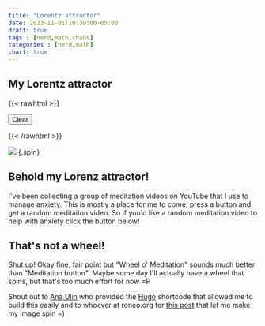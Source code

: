 ```yaml
---
title: "Lorentz attractor"
date: 2023-11-01T10:39:00-05:00
draft: true
tags : [nerd,math,chaos]
categories : [nerd,math]
chart: true
---
```


## My Lorentz attractor
{{< rawhtml >}}
<script
src="https://cdnjs.cloudflare.com/ajax/libs/Chart.js/2.9.4/Chart.js">
</script>

<style>
@-webkit-keyframes rotate {
  from {
    -webkit-transform: rotate(360deg);
  }
  to { 
    -webkit-transform: rotate(0deg);
  }
}

.spin {
    -webkit-animation-name:            rotate; 
    -webkit-animation-duration:        2.0s; 
    -webkit-animation-iteration-count: infinite;
    -webkit-animation-timing-function: linear;
	max-width: 200px;
	height: auto;
}
</style>


<script>
    function resetProj() {
        //alert("CLEAR!");
    }
</script>

<canvas id="Lorentz"></canvas>

<form>
    <button  type="button" onclick="javascript:resetProj();">Clear</button >
</form>

{{< /rawhtml >}}

![](/images/wheel2.png ) 
{.spin}

## Behold my Lorenz attractor!
I've been collecting a group of meditation videos on YouTube that I use to manage anxiety. This is mostly a place for me to come, press a button and get a random meditaiton video.
So if you'd like a random meditation video to help with anxiety click the button below!


## That's not a wheel!

Shut up! Okay fine, fair point but "Wheel o' Meditation" sounds much better than "Meditation button". Maybe some day I'll actually have a wheel that spins, but that's too much effort for now =P 

Shout out to [Ana Ulin](https://anaulin.org/blog/hugo-raw-html-shortcode/) who provided the [Hugo](https://gohugo.io/) shortcode that allowed me to build this easily 
and to whoever at roneo.org for [this post](https://roneo.org/en/hugo-custom-css-classes-images-markdown-attributes/) that let me make my image spin =)

